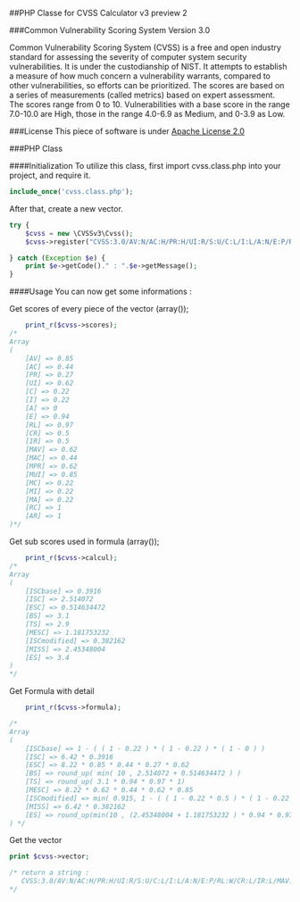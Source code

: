 ##PHP Classe for CVSS Calculator v3 preview 2

###Common Vulnerability Scoring System Version 3.0

Common Vulnerability Scoring System (CVSS) is a free and open industry standard for assessing the severity of computer system security vulnerabilities. It is under the custodianship of NIST. It attempts to establish a measure of how much concern a vulnerability warrants, compared to other vulnerabilities, so efforts can be prioritized. The scores are based on a series of measurements (called metrics) based on expert assessment. The scores range from 0 to 10. Vulnerabilities with a base score in the range 7.0-10.0 are High, those in the range 4.0-6.9 as Medium, and 0-3.9 as Low.

###License
This piece of software is under [Apache License 2.0](http://www.apache.org/licenses/LICENSE-2.0)

###PHP Class

####Initialization
To utilize this class, first import cvss.class.php into your project, and require it.
```php
include_once('cvss.class.php');
```

After that, create a new vector.
```php
try {
	$cvss = new \CVSSv3\Cvss();
	$cvss->register("CVSS:3.0/AV:N/AC:H/PR:H/UI:R/S:U/C:L/I:L/A:N/E:P/RL:W/CR:L/IR:L/MAV:A/MAC:H/MPR:L/MUI:N/MS:U/MC:L/MI:L/MA:L");

} catch (Exception $e) {
	print $e->getCode()." : ".$e->getMessage();
}
```

####Usage
You can now get some informations :

Get scores of every piece of the vector (array());
```php
	print_r($cvss->scores);
/*
Array
(
    [AV] => 0.85
    [AC] => 0.44
    [PR] => 0.27
    [UI] => 0.62
    [C] => 0.22
    [I] => 0.22
    [A] => 0
    [E] => 0.94
    [RL] => 0.97
    [CR] => 0.5
    [IR] => 0.5
    [MAV] => 0.62
    [MAC] => 0.44
    [MPR] => 0.62
    [MUI] => 0.85
    [MC] => 0.22
    [MI] => 0.22
    [MA] => 0.22
    [RC] => 1
    [AR] => 1
)*/
```

Get sub scores used in formula (array());
```php
	print_r($cvss->calcul);
/*
Array
(
    [ISCbase] => 0.3916
    [ISC] => 2.514072
    [ESC] => 0.514634472
    [BS] => 3.1
    [TS] => 2.9
    [MESC] => 1.181753232
    [ISCmodified] => 0.382162
    [MISS] => 2.45348004
    [ES] => 3.4
)	
*/
```

Get Formula with detail
```php
	print_r($cvss->formula);

/*
Array
(
    [ISCbase] => 1 - ( ( 1 - 0.22 ) * ( 1 - 0.22 ) * ( 1 - 0 ) )
    [ISC] => 6.42 * 0.3916
    [ESC] => 8.22 * 0.85 * 0.44 * 0.27 * 0.62
    [BS] => round_up( min( 10 , 2.514072 + 0.514634472 ) )
    [TS] => round_up( 3.1 * 0.94 * 0.97 * 1)
    [MESC] => 8.22 * 0.62 * 0.44 * 0.62 * 0.85
    [ISCmodified] => min( 0.915, 1 - ( ( 1 - 0.22 * 0.5 ) * ( 1 - 0.22 * 0.5 ) * ( 1 - 0.22 * 1 ) ) )
    [MISS] => 6.42 * 0.382162
    [ES] => round_up(min(10 , (2.45348004 + 1.181753232 ) * 0.94 * 0.97 * 1),1)
) */
```

Get the vector
```php
print $cvss->vector;

/* return a string : 
   CVSS:3.0/AV:N/AC:H/PR:H/UI:R/S:U/C:L/I:L/A:N/E:P/RL:W/CR:L/IR:L/MAV:A/MAC:H/MPR:L/MUI:N/MS:U/MC:L/MI:L/MA:L 
*/
```

